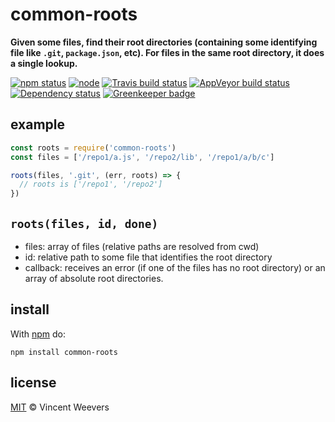 # common-roots

**Given some files, find their root directories (containing some identifying file like `.git`, `package.json`, etc). For files in the same root directory, it does a single lookup.**

[![npm status](http://img.shields.io/npm/v/common-roots.svg?style=flat-square)](https://www.npmjs.org/package/common-roots) [![node](https://img.shields.io/node/v/common-roots.svg?style=flat-square)](https://www.npmjs.org/package/common-roots) [![Travis build status](https://img.shields.io/travis/vweevers/common-roots.svg?style=flat-square&label=travis)](http://travis-ci.org/vweevers/common-roots) [![AppVeyor build status](https://img.shields.io/appveyor/ci/vweevers/common-roots.svg?style=flat-square&label=appveyor)](https://ci.appveyor.com/project/vweevers/common-roots) [![Dependency status](https://img.shields.io/david/vweevers/common-roots.svg?style=flat-square)](https://david-dm.org/vweevers/common-roots) [![Greenkeeper badge](https://badges.greenkeeper.io/vweevers/common-roots.svg)](https://greenkeeper.io/)

## example

```js
const roots = require('common-roots')
const files = ['/repo1/a.js', '/repo2/lib', '/repo1/a/b/c']

roots(files, '.git', (err, roots) => {
  // roots is ['/repo1', '/repo2']
})
```

## `roots(files, id, done)`

- files: array of files (relative paths are resolved from cwd)
- id: relative path to some file that identifies the root directory
- callback: receives an error (if one of the files has no root directory) or an array of absolute root directories.

## install

With [npm](https://npmjs.org) do:

```
npm install common-roots
```

## license

[MIT](http://opensource.org/licenses/MIT) © Vincent Weevers
